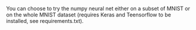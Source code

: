 You can choose to try the numpy neural net either on a subset of MNIST
or on the whole MNIST dataset (requires Keras and Teensorflow to be installed, see requirements.txt).